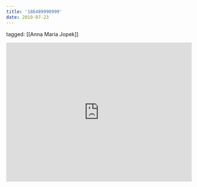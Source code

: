 ```yaml
---
title: '186489990999'
date: 2019-07-23
---
```

tagged: [[Anna Maria Jopek]]
<iframe allow="accelerometer; autoplay; clipboard-write; encrypted-media; gyroscope; picture-in-picture" allowfullscreen="" frameborder="0" height="375" id="youtube_iframe" src="https://www.youtube.com/embed/fmcyFMmvV5c?feature=oembed&amp;enablejsapi=1&amp;origin=https://safe.txmblr.com&amp;wmode=opaque" width="500"></iframe>